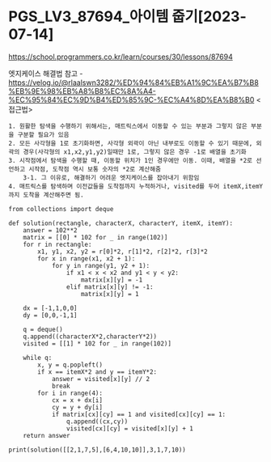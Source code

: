 # PGS_LV3_87694_아이템 줍기[2023-07-14]
https://school.programmers.co.kr/learn/courses/30/lessons/87694

엣지케이스 해결법 참고 - https://velog.io/@rlaalswn3282/%ED%94%84%EB%A1%9C%EA%B7%B8%EB%9E%98%EB%A8%B8%EC%8A%A4-%EC%95%84%EC%9D%B4%ED%85%9C-%EC%A4%8D%EA%B8%B0
<접근법>
```
1. 원활한 탐색을 수행하기 위해서는, 매트릭스에서 이동할 수 있는 부분과 그렇지 않은 부분을 구분할 필요가 있음
2. 모든 사각형을 1로 초기화하면, 사각형 외곽이 아닌 내부로도 이동할 수 있기 때문에, 외곽의 경우(사각형의 x1,x2,y1,y2)일때만 1로, 그렇지 않은 경우 -1로 배열을 초기화
3. 시작점에서 탐색을 수행할 때, 이동할 위치가 1인 경우에만 이동. 이때, 배열을 *2로 선언하고 시작점, 도착점 역시 보통 숫자의 *2로 계산해줌
    3-1. 그 이유로, 해결하기 어려운 엣지케이스를 잡아내기 위함임
4. 매트릭스를 탐색하며 이전값들을 도착점까지 누적하거나, visited를 두어 itemX,itemY까지 도착을 계산해주면 됨.
```



```
from collections import deque

def solution(rectangle, characterX, characterY, itemX, itemY):
    answer = 102**2
    matrix = [[0] * 102 for _ in range(102)]
    for r in rectangle:
        x1, y1, x2, y2 = r[0]*2, r[1]*2, r[2]*2, r[3]*2
        for x in range(x1, x2 + 1):
            for y in range(y1, y2 + 1):
                if x1 < x < x2 and y1 < y < y2:
                    matrix[x][y] = -1
                elif matrix[x][y] != -1:
                    matrix[x][y] = 1

    dx = [-1,1,0,0]
    dy = [0,0,-1,1]

    q = deque()
    q.append((characterX*2,characterY*2))
    visited = [[1] * 102 for _ in range(102)]

    while q:
        x, y = q.popleft()
        if x == itemX*2 and y == itemY*2:
            answer = visited[x][y] // 2
            break
        for i in range(4):
            cx = x + dx[i]
            cy = y + dy[i]
            if matrix[cx][cy] == 1 and visited[cx][cy] == 1:
                q.append((cx,cy))
                visited[cx][cy] = visited[x][y] + 1
    return answer

print(solution([[2,1,7,5],[6,4,10,10]],3,1,7,10))
```